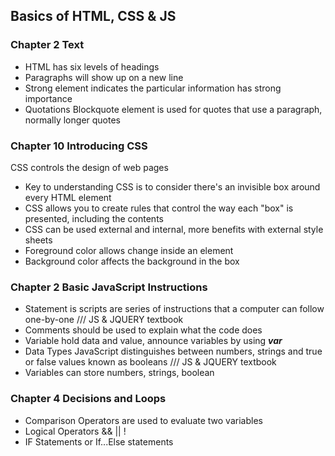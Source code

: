 ## Basics of HTML, CSS & JS

### Chapter 2 Text
- HTML has six levels of headings
- Paragraphs will show up on a new line
- Strong element indicates the particular information has strong importance
- Quotations Blockquote element is used for quotes that use a paragraph, normally longer quotes

### Chapter 10 Introducing CSS
CSS controls the design of web pages
- Key to understanding CSS is to consider there's an invisible box around every HTML element
- CSS allows you to create rules that control the way each "box"  is presented, including the contents
- CSS can be used external and internal, more benefits with external style sheets
- Foreground color allows change inside an element
- Background color affects the background in the box

### Chapter 2 Basic JavaScript Instructions
- Statement is scripts are series of instructions that a computer can follow one-by-one /// JS & JQUERY textbook
- Comments should be used to explain what the code does
- Variable hold data and value, announce variables by using ***var***
- Data Types JavaScript distinguishes between numbers, strings and true or false values known as booleans /// JS & JQUERY textbook
- Variables can store numbers, strings, boolean

### Chapter 4 Decisions and Loops
- Comparison Operators are used to evaluate two variables
- Logical Operators && || !
- IF Statements or If...Else statements



